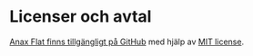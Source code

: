 Licenser och avtal
==============================================

[Anax Flat finns tillgängligt på GitHub](https://github.com/canax/anax-flat) med hjälp av [MIT license](https://github.com/canax/anax-flat/blob/master/LICENSE).
